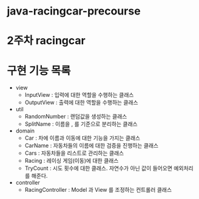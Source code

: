 # java-racingcar-precourse

# 2주차 racingcar

# 구현 기능 목록
* view
  * InputView : 입력에 대한 역할을 수행하는 클래스
  * OutputView : 출력에 대한 역할을 수행하는 클래스
* util
  * RandomNumber : 랜덤값을 생성하는 클래스
  * SplitName : 이름을 , 를 기준으로 분리하는 클래스
* domain
  * Car : 차에 이름과 이동에 대한 기능을 가지는 클래스
  * CarName : 자동차들의 이름에 대한 검증을 진행하는 클래스
  * Cars : 자동차들을 리스트로 관리하는 클래스
  * Racing : 레이싱 게임(이동)에 대한 클래스
  * TryCount : 시도 횟수에 대한 클래스. 자연수가 아닌 값이 들어오면 예외처리를 해준다.
* controller
  * RacingController : Model 과 View 를 조정하는 컨트롤러 클래스